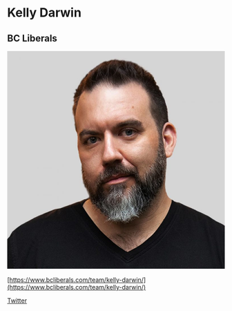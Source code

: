# Kelly Darwin

## BC Liberals

![photo of Kelly Darwin](images/Darwin.jpg)

[https://www.bcliberals.com/team/kelly-darwin/](https://www.bcliberals.com/team/kelly-darwin/)

[Twitter](https://twitter.com/KellyInLangford)
